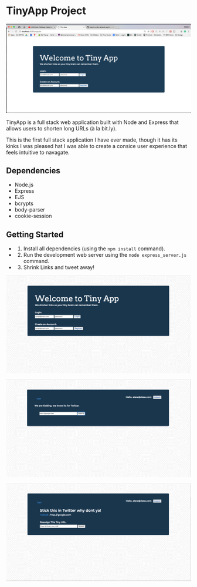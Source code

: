 # TinyApp Project

!["Screenshotof Homepage"](https://github.com/stewartpressney/Tiny-URL-App/blob/master/docs/Screen%20Shot%202018-02-24%20at%203.03.19%20PM.png?raw=true)


TinyApp is a full stack web application built with Node and Express that allows users to shorten long URLs (à la bit.ly).


This is the first full stack application I have ever made, though it has its kinks I was pleased hat I was able to create a consice user experience that feels intuitive to navagate.


## Dependencies

- Node.js
- Express
- EJS
- bcrypts
- body-parser
- cookie-session

## Getting Started

- 1) Install all dependencies (using the `npm install` command).
- 2) Run the development web server using the `node express_server.js` command.
- 3) Shrink Links and tweet away!

!["Screenshot of User's Landing Page"](https://github.com/stewartpressney/Tiny-URL-App/blob/master/docs/Screen%20Shot%202018-03-02%20at%201.35.11%20PM.png?raw=true)


!["Screenshot of Page to shorten links."](https://github.com/stewartpressney/Tiny-URL-App/blob/master/docs/Screen%20Shot%202018-03-02%20at%201.35.56%20PM.png?raw=true)

!["Screenshot of Detail Page for links  links."](https://github.com/stewartpressney/Tiny-URL-App/blob/master/docs/Screen%20Shot%202018-03-02%20at%201.36.06%20PM.png)
